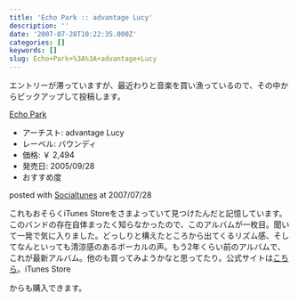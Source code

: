 ```yaml
---
title: 'Echo Park :: advantage Lucy'
description: ''
date: '2007-07-28T10:22:35.000Z'
categories: []
keywords: []
slug: Echo+Park+%3A%3A+advantage+Lucy
---
```

エントリーが滞っていますが、最近わりと音楽を買い漁っているので、その中からピックアップして投稿します。

[Echo Park](http://www.amazon.co.jp/exec/obidos/ASIN/B000AU1JLE/mrchildrenonl-22/ref=nosim "Echo Park")

*   アーチスト: advantage Lucy
*   レーベル: バウンディ
*   価格: ￥ 2,494
*   発売日: 2005/09/28
*   おすすめ度

posted with [Socialtunes](http://socialtunes.net) at 2007/07/28

これもおそらくiTunes Storeをさまよっていて見つけたんだと記憶しています。このバンドの存在自体まったく知らなかったので、このアルバムが一枚目。聞いて一発で気に入りました。どっしりと構えたところから出てくるリズム感、そしてなんといっても清涼感のあるボーカルの声。もう2年くらい前のアルバムで、これが最新アルバム。他のも買ってみようかなと思ってたり。公式サイトは[こちら](http://www006.upp.so-net.ne.jp/advantageLucy/)。iTunes Store[](http://click.linksynergy.com/fs-bin/stat?id=2t5t2JKnvwE&offerid=94348&type=3&subid=0&tmpid=2192&RD_PARM1=http%253A%252F%252Fphobos.apple.com%252FWebObjects%252FMZStore.woa%252Fwa%252FviewAlbum%253Fi%253D201631606%2526id%253D201631599%2526s%253D143462%2526partnerId%253D30)

からも購入できます。
